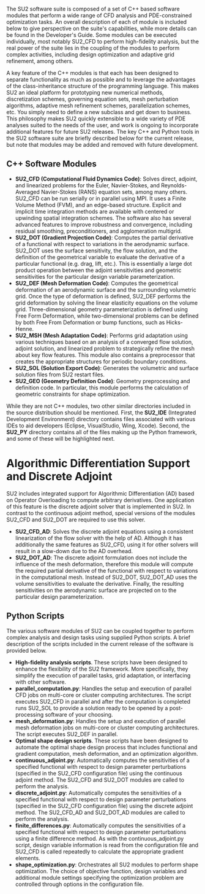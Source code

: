 The SU2 software suite is composed of a set of C++ based software modules that perform a wide range of CFD analysis and PDE-constrained optimization tasks. An overall description of each of module is included below to give perspective on the suite's capabilities, while more details can be found in the Developer's Guide. Some modules can be executed individually, most notably SU2_CFD to perform high-fidelity analysis, but the real power of the suite lies in the coupling of the modules to perform complex activities, including design optimization and adaptive grid refinement, among others.

A key feature of the C++ modules is that each has been designed to separate functionality as much as possible and to leverage the advantages of the class-inheritance structure of the programming language. This makes SU2 an ideal platform for prototyping new numerical methods, discretization schemes, governing equation sets, mesh perturbation algorithms, adaptive mesh refinement schemes, parallelization schemes, etc. You simply need to define a new subclass and get down to business. This philosophy makes SU2 quickly extensible to a wide variety of PDE analyses suited to the needs of the user, and work is ongoing to incorporate additional features for future SU2 releases.
The key C++ and Python tools in the SU2 software suite are briefly described below for the current release, but note that modules may be added and removed with future development.

## C++ Software Modules

- **SU2_CFD (Computational Fluid Dynamics Code)**: Solves direct, adjoint, and linearized problems for the Euler, Navier-Stokes, and Reynolds-Averaged Navier-Stokes (RANS) equation sets, among many others. SU2_CFD can be run serially or in parallel using MPI. It uses a Finite Volume Method (FVM), and an edge-based structure. Explicit and implicit time integration methods are available with centered or upwinding spatial integration schemes. The software also has several advanced features to improve robustness and convergence, including residual smoothing, preconditioners, and agglomeration multigrid.
- **SU2_DOT (Gradient Projection Code)**: Computes the partial derivative of a functional with respect to variations in the aerodynamic surface. SU2_DOT uses the surface sensitivity, the flow solution, and the definition of the geometrical variable to evaluate the derivative of a particular functional (e.g. drag, lift, etc.). This is essentially a large dot product operation between the adjoint sensitivities and geometric sensitivities for the particular design variable parameterization.
- **SU2_DEF (Mesh Deformation Code)**: Computes the geometrical deformation of an aerodynamic surface and the surrounding volumetric grid. Once the type of deformation is defined, SU2_DEF performs the grid deformation by solving the linear elasticity equations on the volume grid. Three-dimensional geometry parameterization is defined using Free Form Deformation, while two-dimensional problems can be defined by both Free From Deformation or bump functions, such as Hicks-Henne.
- **SU2_MSH (Mesh Adaptation Code)**: Performs grid adaptation using various techniques based on an analysis of a converged flow solution, adjoint solution, and linearized problem to strategically refine the mesh about key flow features. This module also contains a preprocessor that creates the appropriate structures for periodic boundary conditions.
- **SU2_SOL (Solution Export Code)**: Generates the volumetric and surface solution files from SU2 restart files.
- **SU2_GEO (Geometry Definition Code)**: Geometry preprocessing and definition code. In particular, this module performs the calculation of geometric constraints for shape optimization. 

While they are not C++ modules, two other similar directories included in the source distribution should be mentioned. First, the **SU2_IDE** (Integrated Development Environment) directory contains files associated with various IDEs to aid developers (Eclipse, VisualStudio, Wing, Xcode). Second, the **SU2_PY** directory contains all of the files making up the Python framework, and some of these will be highlighted next.

# Algorithmic Differentiation Support and Discrete Adjoint

SU2 includes integrated support for Algorithmic Differentiation (AD) based on Operator Overloading to compute arbitrary derivatives. One application of this feature is the discrete adjoint solver that is implemented in SU2. In contrast to the continuous adjoint method, special versions of the modules SU2_CFD and SU2_DOT are required to use this solver.

- **SU2_CFD_AD**: Solves the discrete adjoint equations using a consistent linearization of the flow solver with the help of AD. Although it has additionally the same features as SU2_CFD, using it for other solvers will result in a slow-down due to the AD overhead.
- **SU2_DOT_AD**: The discrete adjoint formulation does not include the influence of the mesh deformation, therefore this module will compute the required partial derivative of the functional with respect to variations in the computational mesh. Instead of SU2_DOT, SU2_DOT_AD uses the volume sensitivities to evaluate the derivative. Finally, the resulting sensitivities on the aerodynamic surface are projected on to the particular design parameterization.

## Python Scripts

The various software modules of SU2 can be coupled together to perform complex analysis and design tasks using supplied Python scripts. A brief description of the scripts included in the current release of the software is provided below.

- **High-fidelity analysis scripts**. These scripts have been designed to enhance the flexibility of the SU2 framework. More specifically, they simplify the execution of parallel tasks, grid adaptation, or interfacing with other software.
 - **parallel_computation.py**: Handles the setup and execution of parallel CFD jobs on multi-core or cluster computing architectures. The script executes SU2_CFD in parallel and after the computation is completed runs SU2_SOL to provide a solution ready to be opened by a post-processing software of your choosing.
 - **mesh_deformation.py**: Handles the setup and execution of parallel mesh deformation jobs on multi-core or cluster computing architectures. The script executes SU2_DEF in parallel.
- **Optimal shape design scripts**. These scripts have been designed to automate the optimal shape design process that includes functional and gradient computation, mesh deformation, and an optimization algorithm.
 - **continuous_adjoint.py**: Automatically computes the sensitivities of a specified functional with respect to design parameter perturbations (specified in the SU2_CFD configuration file) using the continuous adjoint method. The SU2_CFD and SU2_DOT modules are called to perform the analysis.
 - **discrete_adjoint.py**: Automatically computes the sensitivities of a specified functional with respect to design parameter perturbations (specified in the SU2_CFD configuration file) using the discrete adjoint method. The SU2_CFD_AD and SU2_DOT_AD modules are called to perform the analysis.
 - **finite_differences.py**: Automatically computes the sensitivities of a specified functional with respect to design parameter perturbations using a finite difference method. As with the continuous_adjoint.py script, design variable information is read from the configuration file and SU2_CFD is called repeatedly to calculate the appropriate gradient elements.
 - **shape_optimization.py**: Orchestrates all SU2 modules to perform shape optimization. The choice of objective function, design variables and additional module settings specifying the optimization problem are controlled through options in the configuration file.